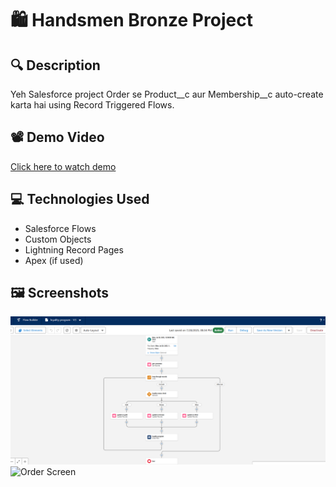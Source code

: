 # 🛍️ Handsmen Bronze Project

## 🔍 Description
Yeh Salesforce project Order se Product__c aur Membership__c auto-create karta hai using Record Triggered Flows.

## 📽 Demo Video
[Click here to watch demo](https://youtu.be/your-demo-link)

## 💻 Technologies Used
- Salesforce Flows
- Custom Objects
- Lightning Record Pages
- Apex (if used)

## 🖼 Screenshots
![Flow Screenshot](
https://github.com/Tanrat88/-Salesforce-Flow-Project-for-Bronze-Handsmen-Challenge/blob/main/Screenshot%202025-07-29%20010012.png)
![Order Screen](screenshots/order-record.png)


